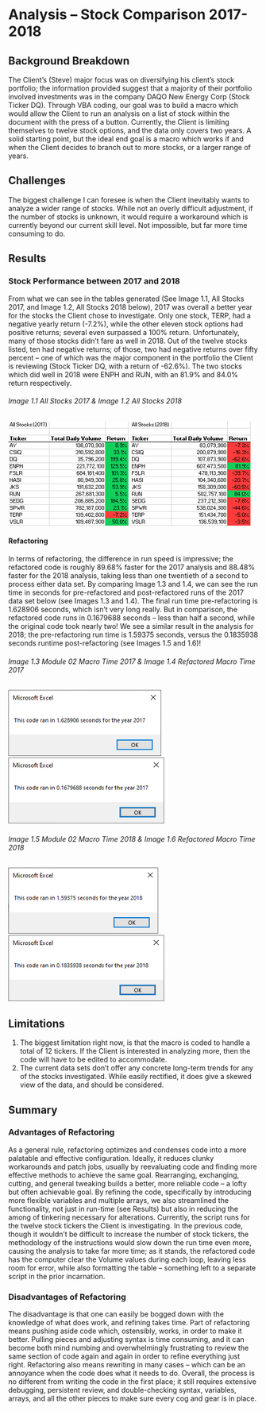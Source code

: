 # **Analysis – Stock Comparison 2017-2018**
## **Background Breakdown**
The Client’s (Steve) major focus was on diversifying his client’s stock portfolio; the information provided suggest that a majority of their portfolio involved investments was in the company DAQO New Energy Corp (Stock Ticker DQ). Through VBA coding, our goal was to build a macro which would allow the Client to run an analysis on a list of stock within the document with the press of a button.
Currently, the Client is limiting themselves to twelve stock options, and the data only covers two years. A solid starting point, but the ideal end goal is a macro which works if and when the Client decides to branch out to more stocks, or a larger range of years.
## **Challenges**
The biggest challenge I can foresee is when the Client inevitably wants to analyze a wider range of stocks. While not an overly difficult adjustment, if the number of stocks is unknown, it would require a workaround which is currently beyond our current skill level. Not impossible, but far more time consuming to do.
## **Results**
### Stock Performance between 2017 and 2018
From what we can see in the tables generated (See Image 1.1, All Stocks 2017, and Image 1.2, All Stocks 2018 below), 2017 was overall a better year for the stocks the Client chose to investigate. Only one stock, TERP, had a negative yearly return (-7.2%), while the other eleven stock options had positive returns; several even surpassed a 100% return. Unfortunately, many of those stocks didn’t fare as well in 2018.
Out of the twelve stocks listed, ten had negative returns; of those, two had negative returns over fifty percent – one of which was the major component in the portfolio the Client is reviewing (Stock Ticker DQ, with a return of -62.6%). The two stocks which did well in 2018 were ENPH and RUN, with an 81.9% and 84.0% return respectively.

###### Image 1.1 All Stocks 2017 & Image 1.2 All Stocks 2018

![All Stocks 2017](https://github.com/ltkdobbs/module02-challenge/blob/main/All_Stocks_2017.png)
![All Stocks 2018](https://github.com/ltkdobbs/module02-challenge/blob/main/All_Stocks_2018.png)
#### Refactoring
In terms of refactoring, the difference in run speed is impressive; the refactored code is roughly 89.68% faster for the 2017 analysis and 88.48% faster for the 2018 analysis, taking less than one twentieth of a second to process either data set.
By comparing Image 1.3 and 1.4, we can see the run time in seconds for pre-refactored and post-refactored runs of the 2017 data set below (see Images 1.3 and 1.4). The final run time pre-refactoring is 1.628906 seconds, which isn’t very long really. But in comparison, the refactored code runs in 0.1679688 seconds – less than half a second, while the original code took nearly two! We see a similar result in the analysis for 2018; the pre-refactoring run time is 1.59375 seconds, versus the 0.1835938 seconds runtime post-refactoring (see Images 1.5 and 1.6)!

###### Image 1.3 Module 02 Macro Time 2017 & Image 1.4 Refactored Macro Time 2017

![2017 Module Time]( https://github.com/ltkdobbs/module02-challenge/blob/main/Module_02_2017.png)
![2017 Refactored Time]( https://github.com/ltkdobbs/module02-challenge/blob/main/Challenge_Macro_2017.png)

###### Image 1.5 Module 02 Macro Time 2018 & Image 1.6 Refactored Macro Time 2018

![2018 Module Time]( https://github.com/ltkdobbs/module02-challenge/blob/main/Module_02_2018.png)
![2018 Refactored Time]( https://github.com/ltkdobbs/module02-challenge/blob/main/Challenge_Macro_2018.png)

## **Limitations**
1)	The biggest limitation right now, is that the macro is coded to handle a total of 12 tickers. If the Client is interested in analyzing more, then the code will have to be edited to accommodate.
2)	The current data sets don’t offer any concrete long-term trends for any of the stocks investigated. While easily rectified, it does give a skewed view of the data, and should be considered.
## **Summary**
### Advantages of Refactoring
As a general rule, refactoring optimizes and condenses code into a more palatable and effective configuration. Ideally, it reduces clunky workarounds and patch jobs, usually by reevaluating code and finding more effective methods to achieve the same goal. Rearranging, exchanging, cutting, and general tweaking builds a better, more reliable code – a lofty but often achievable goal.
By refining the code, specifically by introducing more flexible variables and multiple arrays, we also streamlined the functionality, not just in run-time (see Results) but also in reducing the among of tinkering necessary for alterations. Currently, the script runs for the twelve stock tickers the Client is investigating.
In the previous code, though it wouldn’t be difficult to increase the number of stock tickers, the methodology of the instructions would slow down the run time even more, causing the analysis to take far more time; as it stands, the refactored code has the computer clear the Volume values during each loop, leaving less room for error, while also formatting the table – something left to a separate script in the prior incarnation.
### Disadvantages of Refactoring
The disadvantage is that one can easily be bogged down with the knowledge of what does work, and refining takes time. Part of refactoring means pushing aside code which, ostensibly, works, in order to make it better. Pulling pieces and adjusting syntax is time consuming, and it can become both mind numbing and overwhelmingly frustrating to review the same section of code again and again in order to refine everything just right.
Refactoring also means rewriting in many cases – which can be an annoyance when the code does what it needs to do. Overall, the process is no different from writing the code in the first place; it still requires extensive debugging, persistent review, and double-checking syntax, variables, arrays, and all the other pieces to make sure every cog and gear is in place.

